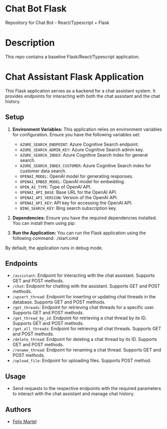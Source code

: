 # Chat Bot Flask
Repository for Chat Bot - React/Typescript + Flask

# Description
This repo contains a baseline Flask/React/Typescript application.

# Chat Assistant Flask Application

This Flask application serves as a backend for a chat assistant system. It provides endpoints for interacting with both the chat assistant and the chat history.

## Setup

1. **Environment Variables:** This application relies on environment variables for configuration. Ensure you have the following variables set:
   - `AZURE_SEARCH_ENDPOINT`: Azure Cognitive Search endpoint.
   - `AZURE_SEARCH_ADMIN_KEY`: Azure Cognitive Search admin key.
   - `AZURE_SEARCH_INDEX`: Azure Cognitive Search index for general search.
   - `AZURE_SEARCH_INDEX_CUSTOMER`: Azure Cognitive Search index for customer data search.
   - `OPENAI_MODEL`: OpenAI model for generating responses.
   - `OPENAI_EMBED_MODEL`: OpenAI model for embedding.
   - `OPEN_AI_TYPE`: Type of OpenAI API.
   - `OPENAI_API_BASE`: Base URL for the OpenAI API.
   - `OPENAI_API_VERSION`: Version of the OpenAI API.
   - `OPENAI_API_KEY`: API key for accessing the OpenAI API.
   - `BING_SEARCH_KEY`: Bing search subscription key.
   
2. **Dependencies:** Ensure you have the required dependencies installed. You can install them using pip:

3. **Run the Application:** You can run the Flask application using the following command:  ./start.cmd

By default, the application runs in debug mode.

## Endpoints

- `/assistant`: Endpoint for interacting with the chat assistant. Supports GET and POST methods.
- `/chat`: Endpoint for chatting with the assistant. Supports GET and POST methods.
- `/upsert_thread`: Endpoint for inserting or updating chat threads in the database. Supports GET and POST methods.
- `/get_threads`: Endpoint for retrieving chat threads for a specific user. Supports GET and POST methods.
- `/get_thread_by_id`: Endpoint for retrieving a chat thread by its ID. Supports GET and POST methods.
- `/get_all_threads`: Endpoint for retrieving all chat threads. Supports GET and POST methods.
- `/delete_thread`: Endpoint for deleting a chat thread by its ID. Supports GET and POST methods.
- `/rename_thread`: Endpoint for renaming a chat thread. Supports GET and POST methods.
- `/upload_file`: Endpoint for uploading files. Supports POST method.

## Usage

- Send requests to the respective endpoints with the required parameters to interact with the chat assistant and manage chat history.

## Authors

- [Felix Martel](https://github.com/0xNevo)